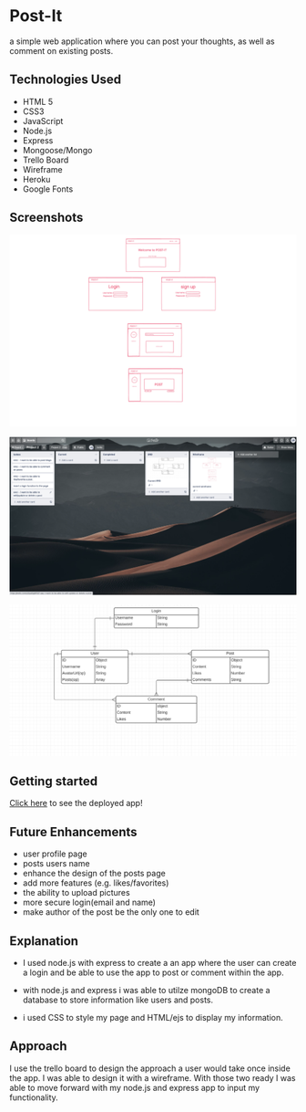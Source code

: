 # Post-It

a simple web application where you can post your thoughts, as well as comment on existing posts.

## Technologies Used
- HTML 5
- CSS3
- JavaScript
- Node.js
- Express
- Mongoose/Mongo
- Trello Board
- Wireframe
- Heroku
- Google Fonts

## Screenshots

![wireframe](./public/img/wireframe.png)

![Trello](./public/img/trello.png)

![ERD](./public/img/ERD.png)

## Getting started

[Click here](https://post-it-appx.herokuapp.com/) to see the deployed app!

## Future Enhancements

- user profile page
- posts users name
- enhance the design of the posts page
- add more features (e.g. likes/favorites)
- the ability to upload pictures
- more secure login(email and name)
- make author of the post be the only one to edit

## Explanation
- I used node.js with express to create a an app where the user can create a login and be able to use the app to post or comment within the app. 

- with node.js and express i was able to utilze mongoDB to create a database to store information like users and posts.

- i used CSS to style my page and HTML/ejs to display my information.

## Approach

I use the trello board to design the approach a user would take once inside the app. I was able to design it with a wireframe. With those two ready I was able to move forward with my node.js and express app to input my functionality.
